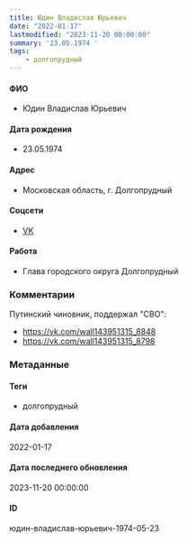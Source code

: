 ```yaml
---
title: Юдин Владислав Юрьевич
date: "2022-01-17"
lastmodified: "2023-11-20 00:00:00"
summary: '23.05.1974 '
tags: 
    - долгопрудный
---
```

<!--# pp1-->
<!--## Фигурант-->
<!--### Личные данные-->
#### ФИО
- Юдин Владислав Юрьевич
#### Дата рождения
- 23.05.1974
#### Адрес
- Московская область, г. Долгопрудный
#### Соцсети
- [VK](https://vk.com/id143951315)
#### Работа
- Глава городского округа Долгопрудный
### Комментарии
Путинский чиновник, поддержал "СВО":
 - https://vk.com/wall143951315_8848
 - https://vk.com/wall143951315_8798
### Метаданные
#### Теги
- долгопрудный
#### Дата добавления
2022-01-17
#### Дата последнего обновления
2023-11-20 00:00:00
#### ID
юдин-владислав-юрьевич-1974-05-23
<!--## END;-->
